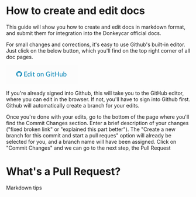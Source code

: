 # How to create and edit docs

This guide will show you how to create and edit docs in markdown format, and submit them for integration into the Donkeycar official docs.

For small changes and corrections, it's easy to use Github's built-in editor. Just click on the below button, which you'll find on the top right corner of all doc pages.

![edit](gitedit.png)

If you're already signed into Github, this will take you to the GitHub editor, where you can edit in the browser. If not, you'll have to sign into Github first. Github will automatically create a branch for your edits. 

Once you're done with your edits, go to the bottom of the page where you'll find the Commit Changes section. Enter a brief description of your changes ("fixed broken link" or "explained this part better"). The "Create a new branch for this commit and start a pull reques" option will already be selected for you, and a branch name will have been assigned. Click on "Commit Changes" and we can go to the next step, the Pull Request

# What's a Pull Request?

Markdown tips
